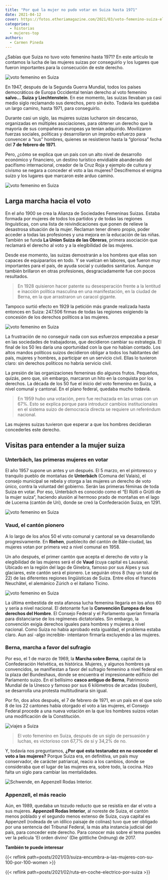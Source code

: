 ```yaml
---
title: "Por qué la mujer no pudo votar en Suiza hasta 1971"
date: 2021-04-12
cover: https://fotos.etheriamagazine.com/2021/03/voto-femenino-suiza-el-orden-divino-manifestacion.jpg
categories: 
  - historias
  - mujeres-top
authors: 
  - Carmen Pineda
---
```


¿Sabías que Suiza no tuvo voto femenino hasta 1971? En este artículo te contamos la 
lucha de las mujeres suizas por conseguirlo y los lugares que fueron importantes para la 
consecución de este derecho. 

![voto femenino en Suiza](https://fotos.etheriamagazine.com/2021/03/voto-femenino-suiza-el-orden-divino-manifestacion.jpg "Fotograma de la película 'El orden divino', que trata sobre la lucha por conseguir el voto femenino. © Surtsey")

En 1947, después de la Segunda Guerra Mundial, todos los países democráticos de Europa 
Occidental tenían derecho al voto femenino **salvo… Suiza y Liechtenstein**. En ese 
momento, las suizas llevaban ya casi medio siglo reclamando sus derechos, pero sin 
éxito. Todavía les quedaba un largo camino, hasta 1971, para conseguirlo. 

Durante casi un siglo, las mujeres suizas lucharon sin descanso, organizadas en 
múltiples asociaciones, para obtener un derecho que la mayoría de sus compañeras 
europeas ya tenían adquirido. Movilizaron fuerzas sociales, políticas y desarrollaron un 
ímprobo esfuerzo para convencer a “sus” hombres, quienes se resistieron hasta la 
“gloriosa” fecha del **7 de febrero de 1971**. 

Pero, ¿cómo se explica que un país con un alto nivel de desarrollo económico y 
financiero, un destino turístico envidiable abanderado del pacifismo internacional, 
creador de la Cruz Roja y ejemplo de cultura y civismo se negara a conceder el voto a 
las mujeres? Descifremos el enigma suizo y los lugares que marcaron este arduo camino. 

![voto femenino en Suiza](https://fotos.etheriamagazine.com/2021/03/voto-femenino-suiza-1969.jpg "Mujeres de la parte francesa de Suiza votando en 1969.")

## Larga marcha hacia el voto

En el año 1900 se crea la Alianza de Sociedades Femeninas Suizas. Estaba formada por 
mujeres de todos los partidos y de todas las regiones linguísticas, con una lista de 
reivindicaciones que ponen de relieve la desastrosa situación de la mujer. Reclaman 
tener dinero propio, poder acceder a todas las profesiones y una mejora en la educación 
de las niñas. También se funda **La Union Suiza de las Obreras**, primera asociación que 
reclamará el derecho al voto y a la elegibilidad de las mujeres. 

Desde ese momento, las suizas demostrarán a los hombres que ellas son capaces de 
equipararlos en todo. Y se vuelcan en labores, que fueron muy importantes para el país, 
de ayuda social y cuidados sanitarios. Aunque también brillaron en otras profesiones, 
desgraciadamente fue con pocos resultados. 

> En 1928 quisieron hacer patente su desesperación frente a la lentitud e inacción 
> política masculina en una manifestación, en la ciudad de Berna, en la que arrastraron un 
> caracol gigante. 

Tampoco surtió efecto en 1929 la petición más grande realizada hasta entonces en Suiza: 
247.506 firmas de todas las regiones exigiendo la concesión de los derechos políticos a 
las mujeres. 

![voto femenino en Suiza](https://fotos.etheriamagazine.com/2021/03/voto-femenino-suiza-el-orden-divino-votacion.jpg "Fotograma de la película 'El orden divino'. © Surtsey")

La frustración de no conseguir nada con sus esfuerzos empezaba a pesar en las sociedades 
de trabajadoras, que decidieron cambiar su estrategia. El final de los 50 les daría una 
oportunidad con la que no habían contado. Los altos mandos políticos suizos decidieron 
obligar a todos los habitantes del país, mujeres y hombres, a participar en un servicio 
civil. Ellas lo tuvieron claro: sin derechos políticos no habría servicio civil. 

La presión de las organizaciones femeninas dio algunos frutos. Pequeños, quizás, pero 
que, sin embargo, marcaron un hito en la conquista por los derechos. La década de los 50 
fue el inicio del voto femenino en Suiza, a nivel comunal y cantonal. En el plano 
federal, quedaba mucho todavía. 

> En 1959 hubo una votación, pero fue rechazada en las urnas con un 67%. Esto se explica 
> porque para introducir cambios institucionales en el sistema suizo de democracia directa 
> se requiere un referéndum nacional. 

Las mujeres suizas tuvieron que esperar a que los hombres decidieran concederles este 
derecho. 

## Visitas para entender a la mujer suiza

### Unterbäch, las primeras mujeres en votar

El año 1957 supone un antes y un después. El 5 marzo, en el pintoresco y tranquilo 
pueblo de montañas de **Unterbäch** (Comuna del Valais), el consejo municipal se rebela 
y otorga a las mujeres un derecho de voto único, contra la voluntad del gobierno. Serán 
las primeras féminas de toda Suiza en votar. Por eso, Unterbäch es conocido como el “El 
Rütli o Grütli de la mujer suiza”, haciendo alusión al hermoso prado de montañas en el 
lago de Lucerna (cantón de Uri), donde se creó la Confederación Suiza, en 1291. 

![voto femenino en Suiza](https://fotos.etheriamagazine.com/2021/03/voto-femenino-suiza-Unterbach.jpg "Unterbäch. © Switzerland Tourism")

### Vaud, el cantón pionero

A lo largo de los años 50 el voto comunal y cantonal se va desarrollando 
progresivamente. En **Riehen**, pueblecito del cantón de Bâle-ciudad, las mujeres votan 
por primera vez a nivel comunal en 1958. 

Un año después, el primer cantón que acepta el derecho de voto y la elegibilidad de las 
mujeres será el de **Vaud** (cuya capital es Lausana). Ubicado en la región del lago de 
Ginebra, famoso por sus Alpes y sus glaciares, este cantón será el pionero. Le seguirán 
otros 8 (hay un total de 22) de las diferentes regiones lingüísticas de Suiza. Entre 
ellos el francés Neuchâtel, el alemánico Zúrich o el italiano Ticino. 

![voto femenino en Suiza](https://fotos.etheriamagazine.com/2021/03/voto-femenino-suiza-St-Saphorin-Lavaux-Vaud.jpg "St-Saphorin, pintoresco pueblo en el lago Ginebra, en el cantón de Vaud. © Switzerland Tourism/Marcus Gyger")

La última embestida de esta afanosa lucha femenina llegaría en los años 60 y sería a 
nivel nacional. El detonante fue la **Convención Europea de los derechos del Hombre**. 
El Consejo Federal y el Parlamento querían firmarla para distanciarse de los regímenes 
dictatoriales. Sin embargo, la convención exigía derechos iguales para hombres y mujeres 
a nivel nacional. Como Suiza no había aprobado esta igualdad, el problema estaba claro. 
Aun así -algo increíble- intentaron firmarla excluyendo a las mujeres. 

### Berna, marcha a favor del sufragio

Por eso, el 1 de marzo de 1969, la **Marcha sobre Berna**, capital de la Confederación 
Helvética, es histórica. Mujeres, y algunos hombres ya convencidos, se manifiestan a 
favor del sufragio femenino a nivel federal en la plaza del Bundeshaus, donde se 
encuentra el impresionante edificio del Parlamento suizo. En el bellísimo **casco 
antiguo de Berna**, Patrimonio Mundial de la Unesco y famoso por sus 6 kilómetros de 
arcadas (_lauben_), se desarrolla una protesta multitudinaria sin igual. 

Por fin, dos años después, el 7 de febrero de 1971, en un país en el que solo 8 de los 
22 cantones había otorgado el voto a las mujeres, el Consejo Federal procede a una nueva 
votación en la que los hombres suizos votan una modificación de la Constitución. 

![viajes a Suiza](https://fotos.etheriamagazine.com/2021/03/voto-femenino-suiza-Berna-Bundeshaus.jpg "El Bundeshaus en Berna.© Switzerland Tourism")

> El voto femenino en Suiza, después de un siglo de persuasión y luchas, es victorioso con 
> 67,7% de sí y 34,2% de no. 

Y, todavía nos preguntamos, **¿Por qué esta testarudez en no conceder el voto a las 
mujeres?** Porque Suiza era, en definitiva, un país muy conservador, de carácter 
patriarcal, reacio a los cambios, donde se consideraba que el lugar de las mujeres era, 
sobre todo, la cocina. Hizo falta un siglo para cambiar las mentalidades. 

![Schwende, en Appenzell Rodas Interior.](https://fotos.etheriamagazine.com/2021/03/Voto-femenino-suiza-Rodas-Interior.jpg "Schwende, en Appenzell Rodas Interior. © Switzerland Tourism")

### Appenzell, el más reacio

Aún, en 1989, quedaba un tozudo reducto que se resistía en dar el voto a sus mujeres. 
**Appenzell Rodas Interior**, al noreste de Suiza, el cantón menos poblado y el segundo 
menos extenso de Suiza, cuya capital es Appenzell (rodeada de un idílico paisaje de 
colinas) tuvo que ser obligado por una sentencia del Tribunal Federal, la más alta 
instancia judicial del país, para conceder este derecho. Para conocer más sobre el tema 
puedes ver la película 'El orden divino' (Die göttliche Ordnung) de 2017. 

**También te puede interesar** 

{{< reflink path=posts/2021/03/suiza-encumbra-a-las-mujeres-con-su-100-por-100-women >}} 

{{< reflink path=posts/2021/02/ruta-en-coche-electrico-por-suiza >}}
